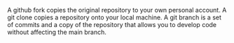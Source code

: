 A github fork copies the original repository to your own personal account. A git clone copies a repository onto your local machine. A git branch is a set of commits and a copy of the repository that allows you to develop code without affecting the main branch.
